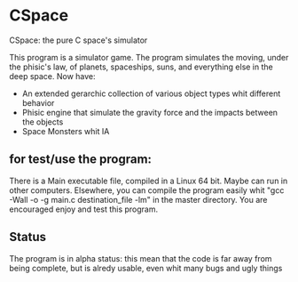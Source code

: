 # CSpace
CSpace: the pure C space's simulator

This program is a simulator game. The program simulates the moving, under the phisic's law, of planets, spaceships, suns, and everything else in the deep space.
Now have:
- An extended gerarchic collection of various object types whit different behavior
- Phisic engine that simulate the gravity force and the impacts between the objects
- Space Monsters whit IA

for test/use the program:
-------------------------
There is a Main executable file, compiled in a Linux 64 bit. Maybe can run in other computers.
Elsewhere, you can compile the program easily whit "gcc -Wall -o -g main.c destination_file -lm" in the master directory.
You are encouraged enjoy and test this program.

Status
------
The program is in alpha status: this mean that the code is far away from being complete, but is alredy usable, even whit many bugs and ugly things
